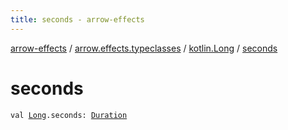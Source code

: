 ```yaml
---
title: seconds - arrow-effects
---
```


[arrow-effects](../../index.html) / [arrow.effects.typeclasses](../index.html) / [kotlin.Long](index.html) / [seconds](./seconds.html)

# seconds

`val `[`Long`](https://kotlinlang.org/api/latest/jvm/stdlib/kotlin/-long/index.html)`.seconds: `[`Duration`](../-duration/index.html)